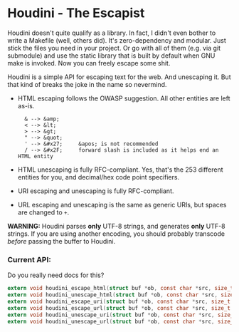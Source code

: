 Houdini - The Escapist
======================

Houdini doesn't quite qualify as a library. In fact, I didn't even bother
to write a Makefile (well, others did). It's zero-dependency and modular.
Just stick the files you need in your project. Or go with all of them
(e.g. via git submodule) and use the static library that is built by
default when GNU make is invoked. Now you can freely escape some shit.

Houdini is a simple API for escaping text for the web. And unescaping it.
But that kind of breaks the joke in the name so nevermind.

- HTML escaping follows the OWASP suggestion. All other entities are left
as-is.

        & --> &amp;
        < --> &lt;
        > --> &gt;
        " --> &quot;
        ' --> &#x27;     &apos; is not recommended
        / --> &#x2F;     forward slash is included as it helps end an HTML entity

- HTML unescaping is fully RFC-compliant. Yes, that's the 253 different entities
for you, and decimal/hex code point specifiers.

- URI escaping and unescaping is fully RFC-compliant.

- URL escaping and unescaping is the same as generic URIs,
    but spaces are changed to `+`.

**WARNING:** Houdini parses **only** UTF-8 strings, and generates **only**
UTF-8 strings. If you are using another encoding, you should probably transcode
*before* passing the buffer to Houdini.

### Current API:

Do you really need docs for this?

~~~~ c
extern void houdini_escape_html(struct buf *ob, const char *src, size_t size);
extern void houdini_unescape_html(struct buf *ob, const char *src, size_t size);
extern void houdini_escape_uri(struct buf *ob, const char *src, size_t size);
extern void houdini_escape_url(struct buf *ob, const char *src, size_t size);
extern void houdini_unescape_uri(struct buf *ob, const char *src, size_t size);
extern void houdini_unescape_url(struct buf *ob, const char *src, size_t size);
~~~~

